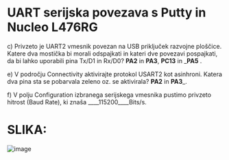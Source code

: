 # UART serijska povezava s Putty in Nucleo L476RG

c) Privzeto je UART2 vmesnik povezan na USB priključek razvojne ploščice. Katere dva mostička bi morali 
odspajkati in kateri dve povezavi pospajkati, da bi lahko uporabili pina Tx/D1 in Rx/D0? __PA2__ in __PA3__, __PC13__ 
in ___PA5__ .

e) V področju Connectivity aktivirajte protokol USART2 kot asinhroni. Katera dva pina sta se pobarvala zeleno 
oz. se aktivirala? ____PA2____ in ____PA3_____. 


f) V polju Configuration izbranega serijskega vmesnika pustimo privzeto hitrost (Baud Rate), ki znaša 
____115200____Bits/s.



# SLIKA:


![image](https://user-images.githubusercontent.com/97598727/223357657-a5dd57eb-8476-4fae-bb37-7d895578d8b0.png)







